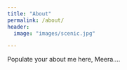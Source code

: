 ```yaml
---
title: "About"
permalink: /about/
header:
  image: "images/scenic.jpg"

---
```


Populate your about me here, Meera....
